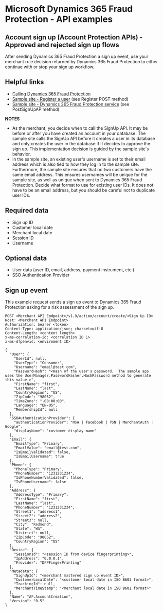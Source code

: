 # Microsoft Dynamics 365 Fraud Protection - API examples
## Account sign up (Account Protection APIs) - Approved and rejected sign up flows

After sending Dynamics 365 Fraud Protection a sign up event, use your merchant rule decision returned by Dynamics 365 Fraud Protection to either continue with or stop your sign up workflow.

## Helpful links
- [Calling Dynamics 365 Fraud Protection](./Authenticate&#32;and&#32;call&#32;Fraud&#32;Protection.md)
- [Sample site - Register a user](../src/Web/Controllers/AccountController.cs) (see Register POST method)
- [Sample site - Dynamics 365 Fraud Protection service](../src/Infrastructure/Services/FraudProtectionService.cs) (see PostSignUpAP method)

**NOTES**
- As the merchant, you decide when to call the SignUp API. It may be before or after you have created an account in your database. The sample site calls the SignUp API before it creates a user in its database and only creates the user in the database if it decides to approve the sign up. This implementation decision is guided by the sample site's behavior.
- In the sample site, an existing user's username is set to their email address which is also tied to how they log in to the sample site. Furthermore, the sample site ensures that no two customers have the same email address. This ensures usernames will be unique for the sample site, as well as unique when sent to Dynamics 365 Fraud Protection. Decide what format to use for existing user IDs. It does not have to be an email address, but you should be careful not to duplicate user IDs.

## Required data
- Sign up ID
- Customer local date
- Merchant local date
- Session ID
- Username

## Optional data
- User data (user ID, email, address, payment instrument, etc.)
- SSO Authentication Provider

## Sign up event
This example request sends a sign up event to Dynamics 365 Fraud Protection asking for a risk assessment of the sign up.
```http
POST <Merchant API Endpoint>/v1.0/action/account/create/<Sign Up ID>
Host: <Merchant API Endpoint>
Authorization: bearer <token>
Content-Type: application/json; charset=utf-8
Content-Length: <content length>
x-ms-correlation-id: <correlation ID 1>
x-ms-dfpenvid: <enviroment ID>

{
  "User": {
    "UserId": null,
    "UserType": "Consumer",
    "Username": "email@test.com",
    "PasswordHash": "<Hash of the user's password.  The sample app uses the UserManager.PasswordHasher.HashPassword method to generate this value.>",
    "FirstName": "first",
    "LastName": "last",
    "CountryRegion": "US",
    "ZipCode": "98052",
    "TimeZone": "-08:00:00",
    "Language": "EN-US",
    "MembershipId": null
  },
  "SSOAuthenticationProvider": {
    "authenticationProvider": "MSA | Facebook | PSN | MerchantAuth | Google",
    "displayName": "customer display name"
  },
  "Email": {
    "EmailType": "Primary",
    "EmailValue": "email@test.com",
    "IsEmailValidated": false,
    "IsEmailUsername": true
  },
  "Phone": {
    "PhoneType": "Primary",
    "PhoneNumber": "1231231234",
    "IsPhoneNumberValidated": false,
    "IsPhoneUsername": false
  },
  "Address": {
    "AddressType": "Primary",
    "FirstName": "first",
    "LastName": "last",
    "PhoneNumber": "1231231234",
    "Street1": "address1",
    "Street2": "address2",
    "Street3": null,
    "City": "Redmond",
    "State": "WA",
    "District": null,
    "ZipCode": "98052",
    "CountryRegion": "US"
  },
  "Device": {
    "SessionId": "<session ID from device fingerprinting>",
    "IpAddress": "0.0.0.1",
    "Provider": "DFPFingerPrinting"
  },
  "Metadata": {
    "SignUpId": "<merchant mastered sign up event ID>",
    "CustomerLocalDate": "<customer local date in ISO 8601 format>",
    "TrackingId": null,
    "MerchantTimeStamp": "<merchant local date in ISO 8601 format>"
  },
  "Name": "AP.AccountCreation",
  "Version": "0.5"
}
```